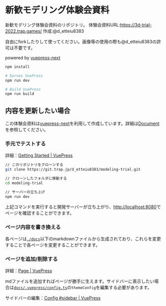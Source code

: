 # 新歓モデリング体験会資料

新歓モデリング体験会資料のリポジトリ。
体験会資料URL:<https://3d-trial-2022.trap.games/>
作成:@d_etteiu8383

自由にforkしたりして使ってください。画像等の使用の際も@d_etteiu8383の許可は不要です。

powered by [vuepress-next](https://github.com/vuepress/vuepress-next)

```bash
npm install

# Serves VuePress
npm run dev

# Build VuePress
npm run build
```

## 内容を更新したい場合

この体験会資料は[vuepress-next](https://github.com/vuepress/vuepress-next)を利用して作成しています。詳細は[Document](https://v2.vuepress.vuejs.org/)を参照してください。

### 手元でテストする

詳細：[Getting Started | VuePress](https://v2.vuepress.vuejs.org/guide/getting-started.html#prerequisites)

```bash
// このリポジトリをクローンする
git clone https://git.trap.jp/d_etteiu8383/modeling-trial.git

// クローンしたフォルダに移動する
cd modeling-trial

// サーバーの立ち上げ
npm run dev
```

上記コマンドを実行すると開発サーバーが立ち上がり、<http://localhost:8080>でページを確認することができます。

### ページ内容を書き換える

各ページは[`./docs`](https://git.trap.jp/d_etteiu8383/modeling-trial/src/branch/master/docs)以下のmarkdownファイルから生成されており、これらを変更することで各ページを変更することができます。

### ページを追加/削除する

詳細：[Page | VuePress](https://v2.vuepress.vuejs.org/guide/page.html#frontmatter)

mdファイルを追加すればページが勝手に生えます。サイドバーに表示したい場合は[`docs/.vuepress/config.ts`](https://git.trap.jp/d_etteiu8383/modeling-trial/src/branch/master/docs/.vuepress/config.ts)の`themeConfig`を編集する必要があります。

サイドバーの編集：[Config #sidebar | VuePress](https://v2.vuepress.vuejs.org/reference/default-theme/config.html#sidebar)
